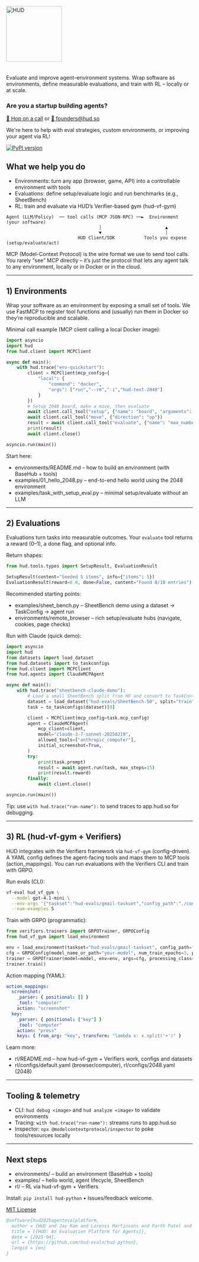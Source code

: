 <div align="left">
  <img src="https://raw.githubusercontent.com/hud-evals/hud-python/main/docs/logo/hud_logo.svg" alt="HUD" width="150" style="margin-bottom: 20px;"/>
</div>

Evaluate and improve agent–environment systems. Wrap software as environments, define measurable evaluations, and train with RL – locally or at scale.

### Are you a startup building agents?

[📅 Hop on a call](https://cal.com/jay-ram-z6st6w/demo) or [📧 founders@hud.so](mailto:founders@hud.so)

We're here to help with eval strategies, custom environments, or improving your agent via RL!

[![PyPI version](https://img.shields.io/pypi/v/hud-python)](https://pypi.org/project/hud-python/)

## What we help you do

- Environments: turn any app (browser, game, API) into a controllable environment with tools
- Evaluations: define setup/evaluate logic and run benchmarks (e.g., SheetBench)
- RL: train and evaluate via HUD’s Verifier-based gym (hud-vf-gym)

```text
Agent (LLM/Policy)  ── tool calls (MCP JSON-RPC) ──►  Environment (your software)
                                   │                        ▲
                                   ▼                        │
                           HUD Client/SDK           Tools you expose (setup/evaluate/act)
```

MCP (Model-Context Protocol) is the wire format we use to send tool calls. You rarely “see” MCP directly – it’s just the protocol that lets any agent talk to any environment, locally or in Docker or in the cloud.

---

## 1) Environments

Wrap your software as an environment by exposing a small set of tools. We use FastMCP to register tool functions and (usually) run them in Docker so they’re reproducible and scalable.

Minimal call example (MCP client calling a local Docker image):

```python
import asyncio
import hud
from hud.client import MCPClient

async def main():
    with hud.trace("env-quickstart"):
        client = MCPClient(mcp_config={
            "local": {
                "command": "docker",
                "args": ["run","--rm","-i","hud-text-2048"]
            }
        })
        # Setup 2048 board, make a move, then evaluate
        await client.call_tool("setup", {"name": "board", "arguments": {"board_size": 4}})
        await client.call_tool("move", {"direction": "up"})
        result = await client.call_tool("evaluate", {"name": "max_number", "arguments": {"target": 64}})
        print(result)
        await client.close()

asyncio.run(main())
```

Start here:
- environments/README.md – how to build an environment (with BaseHub + tools)
- examples/01_hello_2048.py – end-to-end hello world using the 2048 environment
- examples/task_with_setup_eval.py – minimal setup/evaluate without an LLM

---

## 2) Evaluations

Evaluations turn tasks into measurable outcomes. Your `evaluate` tool returns a reward (0–1), a done flag, and optional info.

Return shapes:

```python
from hud.tools.types import SetupResult, EvaluationResult

SetupResult(content="Seeded 5 items", info={"items": 5})
EvaluationResult(reward=0.8, done=False, content="Found 8/10 entries")
```

Recommended starting points:
- examples/sheet_bench.py – SheetBench demo using a dataset → TaskConfig → agent run
- environments/remote_browser – rich setup/evaluate hubs (navigate, cookies, page checks)

Run with Claude (quick demo):

```python
import asyncio
import hud
from datasets import load_dataset
from hud.datasets import to_taskconfigs
from hud.client import MCPClient
from hud.agents import ClaudeMCPAgent

async def main():
    with hud.trace("sheetbench-claude-demo"):
        # Load a small SheetBench split from HF and convert to TaskConfig
        dataset = load_dataset("hud-evals/SheetBench-50", split="train")
        task = to_taskconfigs(dataset)[0]

        client = MCPClient(mcp_config=task.mcp_config)
        agent = ClaudeMCPAgent(
            mcp_client=client,
            model="claude-3-7-sonnet-20250219",
            allowed_tools=["anthropic_computer"],
            initial_screenshot=True,
        )
        try:
            print(task.prompt)
            result = await agent.run(task, max_steps=15)
            print(result.reward)
        finally:
            await client.close()

asyncio.run(main())
```

Tip: use `with hud.trace("run-name"):` to send traces to app.hud.so for debugging.

---

## 3) RL (hud-vf-gym + Verifiers)

HUD integrates with the Verifiers framework via `hud-vf-gym` (config-driven). A YAML config defines the agent-facing tools and maps them to MCP tools (action_mappings). You can run evaluations with the Verifiers CLI and train with GRPO.

Run evals (CLI):

```bash
vf-eval hud_vf_gym \
  --model gpt-4.1-mini \
  --env-args '{"taskset":"hud-evals/gmail-taskset","config_path":"./configs/default.yaml"}' \
  --num-examples 5
```

Train with GRPO (programmatic):

```python
from verifiers.trainers import GRPOTrainer, GRPOConfig
from hud_vf_gym import load_environment

env = load_environment(taskset="hud-evals/gmail-taskset", config_path="./configs/default.yaml")
cfg = GRPOConfig(model_name_or_path="your-model", num_train_epochs=3, per_device_train_batch_size=4)
trainer = GRPOTrainer(model=model, env=env, args=cfg, processing_class=tokenizer)
trainer.train()
```

Action mapping (YAML):

```yaml
action_mappings:
  screenshot:
    _parser: { positional: [] }
    _tool: "computer"
    action: "screenshot"
  key:
    _parser: { positional: ["key"] }
    _tool: "computer"
    action: "press"
    keys: { from_arg: "key", transform: "lambda x: x.split('+')" }
```

Learn more:
- rl/README.md – how hud-vf-gym + Verifiers work, configs and datasets
- rl/configs/default.yaml (browser/computer), rl/configs/2048.yaml (2048)

---

## Tooling & telemetry

- CLI: `hud debug <image>` and `hud analyze <image>` to validate environments
- Tracing: `with hud.trace("run-name"):` streams runs to app.hud.so
- Inspector: `npx @modelcontextprotocol/inspector` to poke tools/resources locally

---

## Next steps

- environments/ – build an environment (BaseHub + tools)
- examples/ – hello world, agent lifecycle, SheetBench
- rl/ – RL via hud-vf-gym + Verifiers

Install: `pip install hud-python`  •  Issues/feedback welcome.


[MIT License](LICENSE)

```bibtex
@software{hud2025agentevalplatform,
  author = {HUD and Jay Ram and Lorenss Martinsons and Parth Patel and Oskars Putans and Govind Pimpale and Mayank Singamreddy and Nguyen Nhat Minh},
  title = {{HUD: An Evaluation Platform for Agents}},
  date = {2025-04},
  url = {https://github.com/hud-evals/hud-python},
  langid = {en}
}
```